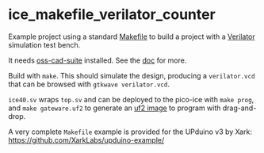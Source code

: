 # ice_makefile_verilator_counter

Example project using a standard [Makefile](https://en.wikipedia.org/wiki/Make_%28software%29)
to build a project with a [Verilator](https://verilator.org/) simulation test bench.

It needs [oss-cad-suite](https://github.com/YosysHQ/oss-cad-suite-build) installed.
See the [doc](https://pico-ice.tinyvision.ai/using_oss_cad_suite.html) for more.

Build with `make`. This should simulate the design, producing a `verilator.vcd` that can be browsed with `gtkwave verilator.vcd`.

`ice40.sv` wraps `top.sv` and can be deployed to the pico-ice with `make prog`, and `make gateware.uf2` to generate an
[uf2 image](https://pico-ice.tinyvision.ai/programming_the_fpga.html#using-a-drag-drop-or-file-copy-scheme)
to program with drag-and-drop.

A very complete `Makefile` example is provided for the UPduino v3 by Xark:
<https://github.com/XarkLabs/upduino-example/>

